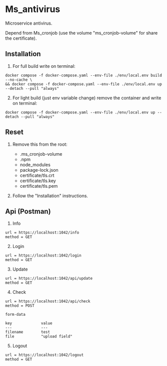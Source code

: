 # Ms_antivirus

Microservice antivirus.

Depend from Ms_cronjob (use the volume "ms_cronjob-volume" for share the certificate).

## Installation

1. For full build write on terminal:

```
docker compose -f docker-compose.yaml --env-file ./env/local.env build --no-cache \
&& docker compose -f docker-compose.yaml --env-file ./env/local.env up --detach --pull "always"
```

2. For light build (just env variable change) remove the container and write on terminal:

```
docker compose -f docker-compose.yaml --env-file ./env/local.env up --detach --pull "always"
```

## Reset

1. Remove this from the root:

    - .ms_cronjob-volume
    - .npm
    - node_modules
    - package-lock.json
    - certificate/tls.crt
    - certificate/tls.key
    - certificate/tls.pem

2. Follow the "Installation" instructions.

## Api (Postman)

1. Info

```
url = https://localhost:1042/info
method = GET
```

2. Login

```
url = https://localhost:1042/login
method = GET
```

3. Update

```
url = https://localhost:1042/api/update
method = GET
```

4. Check

```
url = https://localhost:1042/api/check
method = POST

form-data

key             value
---             ---
filename        test
file            "upload field"
```

5. Logout

```
url = https://localhost:1042/logout
method = GET
```
